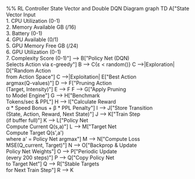 %% RL Controller State Vector and Double DQN Diagram
graph TD
  A["State Vector Input<br/>1. CPU Utilization (0-1)<br/>2. Memory Available GB (/16)<br/>3. Battery (0-1)<br/>4. GPU Available (0/1)<br/>5. GPU Memory Free GB (/24)<br/>6. GPU Utilization (0-1)<br/>7. Complexity Score (0-1)"] --> B["Policy Net (DQN)<br/>Selects Action via ε-greedy"]
  B --> C{ε &lt; random()}
  C -->|Exploration| D["Random Action<br/>from Action Space"]
  C -->|Exploitation| E["Best Action<br/>argmax(Q-values)"]
  D --> F["Pruning Action<br/>(Target, Intensity)"]
  E --> F
  F --> G["Apply Pruning<br/>to Model Engine"]
  G --> H["Benchmark<br/>Tokens/sec &amp; PPL"]
  H --> I["Calculate Reward<br/>α * Speed Bonus + β * PPL Penalty"]
  I --> J["Store Transition<br/>(State, Action, Reward, Next State)"]
  J --> K["Train Step<br/>(if buffer full)"]
  K --> L["Policy Net<br/>Compute Current Q(s,a)"]
  L --> M["Target Net<br/>Compute Target Q(s',a')<br/>where a' = Policy Net argmax"]
  M --> N["Compute Loss<br/>MSE(Q_current, Target)"]
  N --> O["Backprop & Update<br/>Policy Net Weights"]
  O --> P["Periodic Update<br/>(every 200 steps)"]
  P --> Q["Copy Policy Net<br/>to Target Net"]
  Q --> R["Stable Targets<br/>for Next Train Step"]
  R --> K

